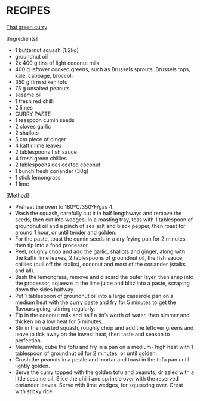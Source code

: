 # RECIPES

[Thai green curry](https://www.jamieoliver.com/recipes/butternut-squash-recipes/thai-green-curry/)

[Ingredients]

* 1 butternut squash (1.2kg)
* groundnut oil
* 2x 400 g tins of light coconut milk
* 400 g leftover cooked greens, such as Brussels sprouts, Brussels tops, kale, cabbage, broccoli
* 350 g firm silken tofu
* 75 g unsalted peanuts
* sesame oil
* 1 fresh red chilli
* 2 limes
* CURRY PASTE
* 1 teaspoon cumin seeds
* 2 cloves garlic
* 2 shallots
* 5 cm piece of ginger
* 4 kaffir lime leaves
* 2 tablespoons fish sauce
* 4 fresh green chillies
* 2 tablespoons desiccated coconut
* 1 bunch fresh coriander (30g)
* 1 stick lemongrass
* 1 lime

[Method]

* Preheat the oven to 180ºC/350ºF/gas 4.
* Wash the squash, carefully cut it in half lengthways and remove the seeds, then cut into wedges. In a roasting tray, toss with 1 tablespoon of groundnut oil and a pinch of sea salt and black pepper, then roast for around 1 hour, or until tender and golden.
* For the paste, toast the cumin seeds in a dry frying pan for 2 minutes, then tip into a food processor.
* Peel, roughly chop and add the garlic, shallots and ginger, along with the kaffir lime leaves, 2 tablespoons of groundnut oil, the fish sauce, chillies (pull off the stalks), coconut and most of the coriander (stalks and all).
* Bash the lemongrass, remove and discard the outer layer, then snap into the processor, squeeze in the lime juice and blitz into a paste, scraping down the sides halfway.
* Put 1 tablespoon of groundnut oil into a large casserole pan on a medium heat with the curry paste and fry for 5 minutes to get the flavours going, stirring regularly.
* Tip in the coconut milk and half a tin’s worth of water, then simmer and thicken on a low heat for 5 minutes.
* Stir in the roasted squash, roughly chop and add the leftover greens and leave to tick away on the lowest heat, then taste and season to perfection.
* Meanwhile, cube the tofu and fry in a pan on a medium- high heat with 1 tablespoon of groundnut oil for 2 minutes, or until golden.
* Crush the peanuts in a pestle and mortar and toast in the tofu pan until lightly golden.
* Serve the curry topped with the golden tofu and peanuts, drizzled with a little sesame oil. Slice the chilli and sprinkle over with the reserved coriander leaves. Serve with lime wedges, for squeezing over. Great with sticky rice.

